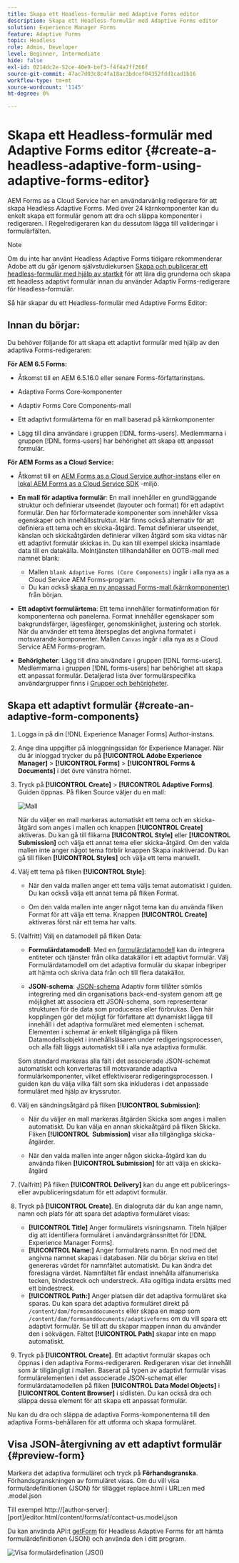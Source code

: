 ```yaml
---
title: Skapa ett Headless-formulär med Adaptive Forms editor
description: Skapa ett Headless-formulär med Adaptive Forms editor
solution: Experience Manager Forms
feature: Adaptive Forms
topic: Headless
role: Admin, Developer
level: Beginner, Intermediate
hide: false
exl-id: 0214dc2e-52ce-40e9-bef3-f4f4a7ff266f
source-git-commit: 47ac7d03c8c4fa18ac3bdcef04352fdd1cad1b16
workflow-type: tm+mt
source-wordcount: '1145'
ht-degree: 0%

---
```


# Skapa ett Headless-formulär med Adaptive Forms editor {#create-a-headless-adaptive-form-using-adaptive-forms-editor}

AEM Forms as a Cloud Service har en användarvänlig redigerare för att skapa Headless Adaptive Forms. Med över 24 kärnkomponenter kan du enkelt skapa ett formulär genom att dra och släppa komponenter i redigeraren. I Regelredigeraren kan du dessutom lägga till valideringar i formulärfälten.

>[!NOTE]
>
> 
>Om du inte har använt Headless Adaptive Forms tidigare rekommenderar Adobe att du går igenom självstudiekursen [Skapa och publicerar ett headless-formulär med hjälp av startkit](create-and-publish-a-headless-form.md) för att lära dig grunderna och skapa ett headless adaptivt formulär innan du använder Adaptiv Forms-redigerare för Headless-formulär.

Så här skapar du ett Headless-formulär med Adaptive Forms Editor:

## Innan du börjar:

Du behöver följande för att skapa ett adaptivt formulär med hjälp av den adaptiva Forms-redigeraren:

**För AEM 6.5 Forms:**

* Åtkomst till en AEM 6.5.16.0 eller senare Forms-författarinstans.

* Adaptiva Forms Core-komponenter

* Adaptiv Forms Core Components-mall

* Ett adaptivt formulärtema för en mall baserad på kärnkomponenter

* Lägg till dina användare i gruppen [!DNL forms-users]. Medlemmarna i gruppen [!DNL forms-users] har behörighet att skapa ett anpassat formulär.


**För AEM Forms as a Cloud Service:**

* Åtkomst till en [AEM Forms as a Cloud Service author-instans](https://experienceleague.adobe.com/docs/experience-manager-cloud-service/content/forms/setup-configure-migrate/setup-forms-cloud-service.html?lang=sv-SE) eller en [lokal AEM Forms as a Cloud Service SDK](https://experienceleague.adobe.com/docs/experience-manager-cloud-service/content/forms/setup-configure-migrate/setup-local-development-environment.html?lang=sv-SE) -miljö.

* **En mall för adaptiva formulär**: En mall innehåller en grundläggande struktur och definierar utseendet (layouter och format) för ett adaptivt formulär. Den har förformaterade komponenter som innehåller vissa egenskaper och innehållsstruktur. Här finns också alternativ för att definiera ett tema och en skicka-åtgärd. Temat definierar utseendet, känslan och skickaåtgärden definierar vilken åtgärd som ska vidtas när ett adaptivt formulär skickas in. Du kan till exempel skicka insamlade data till en datakälla. Molntjänsten tillhandahåller en OOTB-mall med namnet blank:

   * Mallen `blank Adaptive Forms (Core Components)` ingår i alla nya as a Cloud Service AEM Forms-program.
   * Du kan också [skapa en ny anpassad Forms-mall (kärnkomponenter)](https://experienceleague.adobe.com/docs/experience-manager-cloud-service/content/forms/adaptive-forms-authoring/authoring-adaptive-forms-foundation-components/create-an-adaptive-form-on-forms-cs/template-editor.html?lang=sv-SE) från början.

* **Ett adaptivt formulärtema**: Ett tema innehåller formatinformation för komponenterna och panelerna. Format innehåller egenskaper som bakgrundsfärger, lägesfärger, genomskinlighet, justering och storlek. När du använder ett tema återspeglas det angivna formatet i motsvarande komponenter.  Mallen `Canvas` ingår i alla nya as a Cloud Service AEM Forms-program.

* **Behörigheter**: Lägg till dina användare i gruppen [!DNL forms-users]. Medlemmarna i gruppen [!DNL forms-users] har behörighet att skapa ett anpassat formulär. Detaljerad lista över formulärspecifika användargrupper finns i [Grupper och behörigheter](https://experienceleague.adobe.com/docs/experience-manager-cloud-service/content/forms/setup-configure-migrate/forms-groups-privileges-tasks.html?lang=sv-SE).


## Skapa ett adaptivt formulär  {#create-an-adaptive-form-components}

1. Logga in på din [!DNL Experience Manager Forms] Author-instans.

1. Ange dina uppgifter på inloggningssidan för Experience Manager. När du är inloggad trycker du på **[!UICONTROL Adobe Experience Manager]** > **[!UICONTROL Forms]** > **[!UICONTROL Forms & Documents]** i det övre vänstra hörnet.

1. Tryck på **[!UICONTROL Create]** > **[!UICONTROL Adaptive Forms]**. Guiden öppnas. På fliken Source väljer du en mall:

   ![Mall](/help/assets/core-components-template.png)

   När du väljer en mall markeras automatiskt ett tema och en skicka-åtgärd som anges i mallen och knappen **[!UICONTROL Create]** aktiveras. Du kan gå till flikarna **[!UICONTROL Style]** eller **[!UICONTROL Submission]** och välja ett annat tema eller skicka-åtgärd. Om den valda mallen inte anger något tema förblir knappen Skapa inaktiverad. Du kan gå till fliken **[!UICONTROL Styles]** och välja ett tema manuellt.

1. Välj ett tema på fliken **[!UICONTROL Style]**:

   * När den valda mallen anger ett tema väljs temat automatiskt i guiden. Du kan också välja ett annat tema på fliken Format.

   * Om den valda mallen inte anger något tema kan du använda fliken Format för att välja ett tema. Knappen **[!UICONTROL Create]** aktiveras först när ett tema har valts.

1. (Valfritt) Välj en datamodell på fliken Data:

   * **Formulärdatamodell**: Med en [formulärdatamodell](https://experienceleague.adobe.com/docs/experience-manager-cloud-service/content/forms/integrate/use-form-data-model/data-integration.html?lang=sv-SE) kan du integrera entiteter och tjänster från olika datakällor i ett adaptivt formulär. Välj Formulärdatamodell om det adaptiva formulär du skapar inbegriper att hämta och skriva data från och till flera datakällor.

   * **JSON-schema**: [JSON-schema](https://experienceleague.adobe.com/docs/experience-manager-cloud-service/content/forms/adaptive-forms-authoring/authoring-adaptive-forms-foundation-components/create-an-adaptive-form-on-forms-cs/adaptive-form-json-schema-form-model.html?lang=sv-SE) Adaptiv form tillåter sömlös integrering med din organisations back-end-system genom att ge möjlighet att associera ett JSON-schema, som representerar strukturen för de data som produceras eller förbrukas. Den här kopplingen gör det möjligt för författare att dynamiskt lägga till innehåll i det adaptiva formuläret med elementen i schemat. Elementen i schemat är enkelt tillgängliga på fliken Datamodellsobjekt i innehållsläsaren under redigeringsprocessen, och alla fält läggs automatiskt till i alla nya adaptiva formulär.

   Som standard markeras alla fält i det associerade JSON-schemat automatiskt och konverteras till motsvarande adaptiva formulärkomponenter, vilket effektiviserar redigeringsprocessen. I guiden kan du välja vilka fält som ska inkluderas i det anpassade formuläret med hjälp av kryssrutor.

1. Välj en sändningsåtgärd på fliken **[!UICONTROL Submission]**:

   * När du väljer en mall markeras åtgärden Skicka som anges i mallen automatiskt. Du kan välja en annan skickaåtgärd på fliken Skicka. Fliken **[!UICONTROL &#x200B; Submission]** visar alla tillgängliga skicka-åtgärder.

   * När den valda mallen inte anger någon skicka-åtgärd kan du använda fliken **[!UICONTROL Submission]** för att välja en skicka-åtgärd

1. (Valfritt) På fliken **[!UICONTROL Delivery]** kan du ange ett publicerings- eller avpubliceringsdatum för ett adaptivt formulär.

1. Tryck på **[!UICONTROL Create]**. En dialogruta där du kan ange namn, namn och plats för att spara det adaptiva formuläret visas:

   * **[!UICONTROL Title]** Anger formulärets visningsnamn. Titeln hjälper dig att identifiera formuläret i användargränssnittet för [!DNL Experience Manager Forms].
   * **[!UICONTROL Name:]** Anger formulärets namn. En nod med det angivna namnet skapas i databasen. När du börjar skriva en titel genereras värdet för namnfältet automatiskt. Du kan ändra det föreslagna värdet. Namnfältet får endast innehålla alfanumeriska tecken, bindestreck och understreck. Alla ogiltiga indata ersätts med ett bindestreck.
   * **[!UICONTROL Path:]** Anger platsen där det adaptiva formuläret ska sparas. Du kan spara det adaptiva formuläret direkt på `/content/dam/formsanddocuments` eller skapa en mapp som `/content/dam/formsanddocuments/adaptiveforms` om du vill spara ett adaptivt formulär. Se till att du skapar mappen innan du använder den i sökvägen. Fältet **[!UICONTROL Path]** skapar inte en mapp automatiskt.

1. Tryck på **[!UICONTROL Create]**. Ett adaptivt formulär skapas och öppnas i den adaptiva Forms-redigeraren. Redigeraren visar det innehåll som är tillgängligt i mallen.  Baserat på typen av adaptivt formulär visas formulärelementen i det associerade <!--XFA form template, XML schema or --> JSON-schemat eller formulärdatamodellen på fliken **[!UICONTROL Data Model Objects]** i **[!UICONTROL Content Browser]** i sidlisten. Du kan också dra och släppa dessa element för att skapa ett anpassat formulär.

Nu kan du dra och släppa de adaptiva Forms-komponenterna till den adaptiva Forms-behållaren för att utforma och skapa formuläret.


## Visa JSON-återgivning av ett adaptivt formulär {#preview-form}

Markera det adaptiva formuläret och tryck på **Förhandsgranska**. Förhandsgranskningen av formuläret visas. Om du vill visa formulärdefinitionen (JSON) för tillägget replace.html i URL:en med .model.json

Till exempel http://[author-server]:[port]/editor.html/content/forms/af/contact-us.model.json

Du kan använda API:t [getForm](https://opensource.adobe.com/aem-forms-af-runtime/api/#tag/Get-Form-Definition) för Headless Adaptive Forms för att hämta formulärdefinitionen (JSON) och använda den i ditt program.

![Visa formulärdefination (JSOI)](assets/json-definantion.png)

